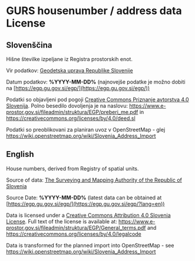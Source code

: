 # GURS housenumber / address data License

<!-- note: make edits in data-LICENSE-template.md ! -->

## Slovenščina

Hišne številke izpeljane iz Registra prostorskih enot.

Vir podatkov: [Geodetska uprava Republike Slovenije](http://www.gu.gov.si)

Datum podatkov: **%YYYY-MM-DD%** (najnovejše podatke je možno dobiti na [https://egp.gu.gov.si/egp/](https://egp.gu.gov.si/egp/))

Podatki so objavljeni pod pogoji [Creative Commons Priznanje avtorstva 4.0 Slovenija](https://creativecommons.org/licenses/by/4.0).
Polno besedilo dovoljenja je na naslovu: https://www.e-prostor.gov.si/fileadmin/struktura/EGP/preberi_me.pdf in https://creativecommons.org/licenses/by/4.0/deed.sl

Podatki so preoblikovani za planiran uvoz v OpenStreetMap - glej https://wiki.openstreetmap.org/wiki/Slovenia_Address_Import

## English

House numbers, derived from Registry of spatial units.

Source of data: [The Surveying and Mapping Authority of the Republic of Slovenia](http://www.gu.gov.si/en/)

Source Date: **%YYYY-MM-DD%** (latest data can be obtained at [https://egp.gu.gov.si/egp/](https://egp.gu.gov.si/egp/?lang=en))

Data is licensed under a [Creative Commons Attribution 4.0 Slovenia License](https://creativecommons.org/licenses/by/4.0). Full text of the license is available at: https://www.e-prostor.gov.si/fileadmin/struktura/EGP/General_terms.pdf and https://creativecommons.org/licenses/by/4.0/legalcode

Data is transformed for the planned import into OpenStreetMap - see https://wiki.openstreetmap.org/wiki/Slovenia_Address_Import
